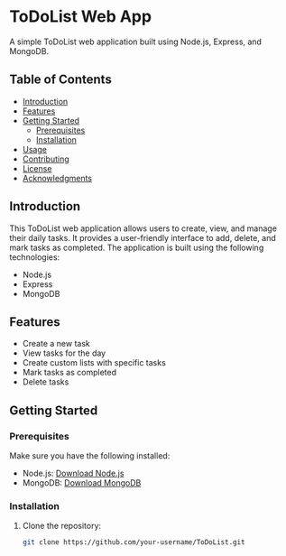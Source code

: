 # ToDoList Web App

A simple ToDoList web application built using Node.js, Express, and MongoDB.

## Table of Contents
- [Introduction](#introduction)
- [Features](#features)
- [Getting Started](#getting-started)
  - [Prerequisites](#prerequisites)
  - [Installation](#installation)
- [Usage](#usage)
- [Contributing](#contributing)
- [License](#license)
- [Acknowledgments](#acknowledgments)

## Introduction

This ToDoList web application allows users to create, view, and manage their daily tasks. It provides a user-friendly interface to add, delete, and mark tasks as completed. The application is built using the following technologies:

- Node.js
- Express
- MongoDB

## Features

- Create a new task
- View tasks for the day
- Create custom lists with specific tasks
- Mark tasks as completed
- Delete tasks

## Getting Started

### Prerequisites

Make sure you have the following installed:

- Node.js: [Download Node.js](https://nodejs.org/)
- MongoDB: [Download MongoDB](https://www.mongodb.com/try/download/community)

### Installation

1. Clone the repository:

   ```bash
   git clone https://github.com/your-username/ToDoList.git
